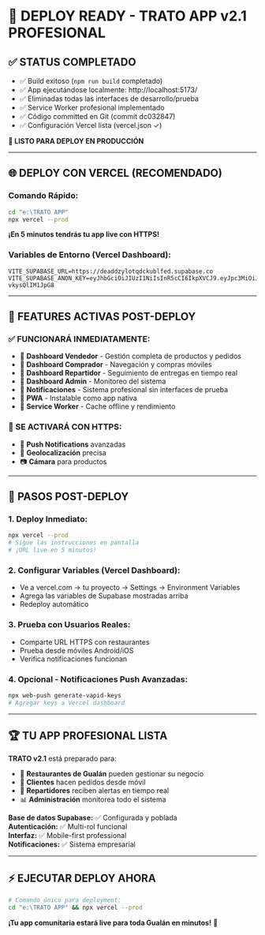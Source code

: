 # 🚀 DEPLOY READY - TRATO APP v2.1 PROFESIONAL

## ✅ STATUS COMPLETADO
- ✅ Build exitoso (`npm run build` completado)
- ✅ App ejecutándose localmente: http://localhost:5173/
- ✅ Eliminadas todas las interfaces de desarrollo/prueba
- ✅ Service Worker profesional implementado
- ✅ Código committed en Git (commit dc032847)
- ✅ Configuración Vercel lista (vercel.json ✓)

**🎯 LISTO PARA DEPLOY EN PRODUCCIÓN**

---

## 🌐 DEPLOY CON VERCEL (RECOMENDADO)

### Comando Rápido:
```bash
cd "e:\TRATO APP"
npx vercel --prod
```

**¡En 5 minutos tendrás tu app live con HTTPS!**

### Variables de Entorno (Vercel Dashboard):
```
VITE_SUPABASE_URL=https://deaddzylotqdckublfed.supabase.co
VITE_SUPABASE_ANON_KEY=eyJhbGciOiJIUzI1NiIsInR5cCI6IkpXVCJ9.eyJpc3MiOiJzdXBhYmFzZSIsInJlZiI6ImRlYWRkenlsb3RxZGNrdWJsZmVkIiwicm9sZSI6ImFub24iLCJpYXQiOjE3NTU3OTU4NjEsImV4cCI6MjA3MTM3MTg2MX0.ktxZ0H7mI9NVdxu48sPd90kqPerSP-vkysQlIM1JpG8
```

---

## 📱 FEATURES ACTIVAS POST-DEPLOY

### ✅ FUNCIONARÁ INMEDIATAMENTE:
- 🏪 **Dashboard Vendedor** - Gestión completa de productos y pedidos
- 🛒 **Dashboard Comprador** - Navegación y compras móviles
- 🚛 **Dashboard Repartidor** - Seguimiento de entregas en tiempo real
- 👑 **Dashboard Admin** - Monitoreo del sistema
- 🔔 **Notificaciones** - Sistema profesional sin interfaces de prueba
- 📱 **PWA** - Instalable como app nativa
- 🔄 **Service Worker** - Cache offline y rendimiento

### 🚀 SE ACTIVARÁ CON HTTPS:
- 🔔 **Push Notifications** avanzadas
- 📍 **Geolocalización** precisa
- 📷 **Cámara** para productos

---

## 🎯 PASOS POST-DEPLOY

### 1. Deploy Inmediato:
```bash
npx vercel --prod
# Sigue las instrucciones en pantalla
# ¡URL live en 5 minutos!
```

### 2. Configurar Variables (Vercel Dashboard):
- Ve a vercel.com → tu proyecto → Settings → Environment Variables
- Agrega las variables de Supabase mostradas arriba
- Redeploy automático

### 3. Prueba con Usuarios Reales:
- Comparte URL HTTPS con restaurantes
- Prueba desde móviles Android/iOS
- Verifica notificaciones funcionan

### 4. Opcional - Notificaciones Push Avanzadas:
```bash
npx web-push generate-vapid-keys
# Agregar keys a Vercel dashboard
```

---

## 🏆 TU APP PROFESIONAL LISTA

**TRATO v2.1** está preparado para:

- 🏪 **Restaurantes de Gualán** pueden gestionar su negocio
- 👥 **Clientes** hacen pedidos desde móvil
- 🚛 **Repartidores** reciben alertas en tiempo real
- 📊 **Administración** monitorea todo el sistema

**Base de datos Supabase:** ✅ Configurada y poblada  
**Autenticación:** ✅ Multi-rol funcional  
**Interfaz:** ✅ Mobile-first professional  
**Notificaciones:** ✅ Sistema empresarial  

---

## ⚡ EJECUTAR DEPLOY AHORA

```bash
# Comando único para deployment:
cd "e:\TRATO APP" && npx vercel --prod
```

**¡Tu app comunitaria estará live para toda Gualán en minutos!** 🌟
